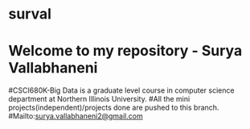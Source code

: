 # surval
# Welcome to my repository - Surya Vallabhaneni
#CSCI680K-Big Data is a graduate level course in computer science department at Northern Illinois University.
#All the mini projects(independent)/projects done are pushed to this branch.
#Mailto:surya.vallabhaneni2@gmail.com
